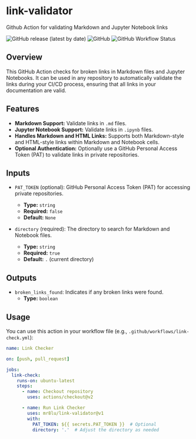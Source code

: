 # link-validator
Github Action for validating Markdown and Jupyter Notebook links

![GitHub release (latest by date)](https://img.shields.io/github/v/release/mr8lu/link-validator)
![GitHub](https://img.shields.io/github/license/mr8lu/link-validator)
![GitHub Workflow Status](https://img.shields.io/github/actions/workflow/status/mr8lu/link-validator/example-usage.yml)

## Overview

This GitHub Action checks for broken links in Markdown files and Jupyter Notebooks. It can be used in any repository to automatically validate the links during your CI/CD process, ensuring that all links in your documentation are valid.

## Features

- **Markdown Support:** Validate links in `.md` files.
- **Jupyter Notebook Support:** Validate links in `.ipynb` files.
- **Handles Markdown and HTML Links:** Supports both Markdown-style and HTML-style links within Markdown and Notebook cells.
- **Optional Authentication:** Optionally use a GitHub Personal Access Token (PAT) to validate links in private repositories.

## Inputs

- `PAT_TOKEN` (optional): GitHub Personal Access Token (PAT) for accessing private repositories.
  - **Type:** `string`
  - **Required:** `false`
  - **Default:** `None`
  
- `directory` (required): The directory to search for Markdown and Notebook files.
  - **Type:** `string`
  - **Required:** `true`
  - **Default:** `.` (current directory)

## Outputs

- `broken_links_found`: Indicates if any broken links were found.
  - **Type:** `boolean`

## Usage

You can use this action in your workflow file (e.g., `.github/workflows/link-check.yml`):

```yaml
name: Link Checker

on: [push, pull_request]

jobs:
  link-check:
    runs-on: ubuntu-latest
    steps:
      - name: Checkout repository
        uses: actions/checkout@v2

      - name: Run Link Checker
        uses: mr8lu/link-validator@v1
        with:
          PAT_TOKEN: ${{ secrets.PAT_TOKEN }}  # Optional
          directory: '.'  # Adjust the directory as needed
```

